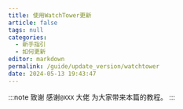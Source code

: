 ```yaml
---
title: 使用WatchTower更新
article: false
tags: null
categories: 
  - 新手指引
  - 如何更新
editor: markdown
permalink: /guide/update_version/watchtower
date: 2024-05-13 19:43:47
---
```

:::note 致谢
感谢`@XXX` 大佬 为大家带来本篇的教程。
:::